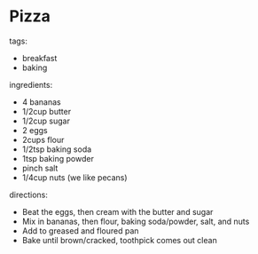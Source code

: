 # Pizza

tags:
- breakfast
- baking

ingredients:
- 4 bananas
- 1/2cup butter
- 1/2cup sugar
- 2 eggs
- 2cups flour
- 1/2tsp baking soda
- 1tsp baking powder
- pinch salt
- 1/4cup nuts (we like pecans)

directions:
- Beat the eggs, then cream with the butter and sugar
- Mix in bananas, then flour, baking soda/powder, salt, and nuts
- Add to greased and floured pan
- Bake until brown/cracked, toothpick comes out clean